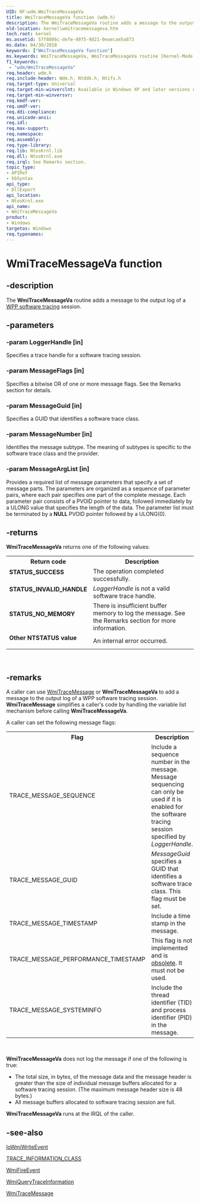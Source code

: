 ```yaml
---
UID: NF:wdm.WmiTraceMessageVa
title: WmiTraceMessageVa function (wdm.h)
description: The WmiTraceMessageVa routine adds a message to the output log of a WPP software tracing session.
old-location: kernel\wmitracemessageva.htm
tech.root: kernel
ms.assetid: 57f8006c-defe-4975-9d21-0eaecae5a873
ms.date: 04/30/2018
keywords: ["WmiTraceMessageVa function"]
ms.keywords: WmiTraceMessageVa, WmiTraceMessageVa routine [Kernel-Mode Driver Architecture], k902_c9c7dd80-d7a8-4b53-bcf1-f64c822e9e6d.xml, kernel.wmitracemessageva, wdm/WmiTraceMessageVa
f1_keywords:
 - "wdm/WmiTraceMessageVa"
req.header: wdm.h
req.include-header: Wdm.h, Ntddk.h, Ntifs.h
req.target-type: Universal
req.target-min-winverclnt: Available in Windows XP and later versions of Windows.
req.target-min-winversvr: 
req.kmdf-ver: 
req.umdf-ver: 
req.ddi-compliance: 
req.unicode-ansi: 
req.idl: 
req.max-support: 
req.namespace: 
req.assembly: 
req.type-library: 
req.lib: NtosKrnl.lib
req.dll: NtosKrnl.exe
req.irql: See Remarks section.
topic_type:
- APIRef
- kbSyntax
api_type:
- DllExport
api_location:
- NtosKrnl.exe
api_name:
- WmiTraceMessageVa
product:
- Windows
targetos: Windows
req.typenames: 
---
```


# WmiTraceMessageVa function


## -description


The <b>WmiTraceMessageVa</b> routine adds a message to the output log of a <a href="https://docs.microsoft.com/windows-hardware/drivers/devtest/wpp-software-tracing">WPP software tracing</a> session.


## -parameters




### -param LoggerHandle [in]

Specifies a trace handle for a software tracing session.


### -param MessageFlags [in]

Specifies a bitwise OR of one or more message flags. See the Remarks section for details.


### -param MessageGuid [in]

Specifies a GUID that identifies a software trace class.


### -param MessageNumber [in]

Identifies the message subtype. The meaning of subtypes is specific to the software trace class and the provider. 


### -param MessageArgList [in]

Provides a required list of message parameters that specify a set of message parts. The parameters are organized as a sequence of parameter pairs, where each pair specifies one part of the complete message. Each parameter pair consists of a PVOID pointer to data, followed immediately by a ULONG value that specifies the length of the data. The parameter list must be terminated by a <b>NULL</b> PVOID pointer followed by a ULONG(0). 


## -returns



<b>WmiTraceMessageVa</b> returns one of the following values:

<table>
<tr>
<th>Return code</th>
<th>Description</th>
</tr>
<tr>
<td width="40%">
<dl>
<dt><b>STATUS_SUCCESS</b></dt>
</dl>
</td>
<td width="60%">
The operation completed successfully.

</td>
</tr>
<tr>
<td width="40%">
<dl>
<dt><b>STATUS_INVALID_HANDLE</b></dt>
</dl>
</td>
<td width="60%">
<i>LoggerHandle</i> is not a valid software trace handle.

</td>
</tr>
<tr>
<td width="40%">
<dl>
<dt><b>STATUS_NO_MEMORY</b></dt>
</dl>
</td>
<td width="60%">
There is insufficient buffer memory to log the message. See the Remarks section for more information.

</td>
</tr>
<tr>
<td width="40%">
<dl>
<dt><b>Other NTSTATUS value</b></dt>
</dl>
</td>
<td width="60%">
An internal error occurred.

</td>
</tr>
</table>
 




## -remarks



A caller can use <a href="https://docs.microsoft.com/windows-hardware/drivers/ddi/wdm/nf-wdm-wmitracemessage">WmiTraceMessage</a> or <b>WmiTraceMessageVa</b> to add a message to the output log of a WPP software tracing session. <b>WmiTraceMessage</b> simplifies a caller's code by handling the variable list mechanism before calling <b>WmiTraceMessageVa</b>.

A caller can set the following message flags:

<table>
<tr>
<th>Flag</th>
<th>Description</th>
</tr>
<tr>
<td>
TRACE_MESSAGE_SEQUENCE

</td>
<td>
Include a sequence number in the message. Message sequencing can only be used if it is enabled for the software tracing session specified by <i>LoggerHandle</i>.

</td>
</tr>
<tr>
<td>
TRACE_MESSAGE_GUID

</td>
<td>
<i>MessageGuid</i> specifies a GUID that identifies a software trace class. This flag must be set.

</td>
</tr>
<tr>
<td>
TRACE_MESSAGE_TIMESTAMP

</td>
<td>
Include a time stamp in the message.

</td>
</tr>
<tr>
<td>
TRACE_MESSAGE_PERFORMANCE_TIMESTAMP

</td>
<td>
This flag is not implemented and is <u>obsolete</u>. It must not be used. 

</td>
</tr>
<tr>
<td>
TRACE_MESSAGE_SYSTEMINFO

</td>
<td>
Include the thread identifier (TID) and process identifier (PID) in the message.

</td>
</tr>
</table>
 

<b>WmiTraceMessageVa</b> does not log the message if one of the following is true:

<ul>
<li>
The total size, in bytes, of the message data and the message header is greater than the size of individual message buffers allocated for a software tracing session. (The maximum message header size is 48 bytes.)

</li>
<li>
All message buffers allocated to software tracing session are full. 

</li>
</ul>
<b>WmiTraceMessageVa</b> runs at the IRQL of the caller.




## -see-also




<a href="https://docs.microsoft.com/windows-hardware/drivers/ddi/wdm/nf-wdm-iowmiwriteevent">IoWmiWriteEvent</a>



<a href="https://docs.microsoft.com/windows-hardware/drivers/ddi/wdm/ne-wdm-_trace_information_class">TRACE_INFORMATION_CLASS</a>



<a href="https://docs.microsoft.com/windows-hardware/drivers/ddi/wmilib/nf-wmilib-wmifireevent">WmiFireEvent</a>



<a href="https://docs.microsoft.com/windows-hardware/drivers/ddi/wdm/nf-wdm-wmiquerytraceinformation">WmiQueryTraceInformation</a>



<a href="https://docs.microsoft.com/windows-hardware/drivers/ddi/wdm/nf-wdm-wmitracemessage">WmiTraceMessage</a>
 

 

